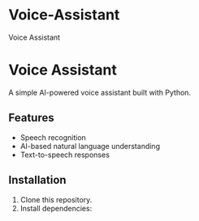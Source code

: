 # Voice-Assistant
Voice Assistant 
# Voice Assistant
A simple AI-powered voice assistant built with Python.

## Features
- Speech recognition
- AI-based natural language understanding
- Text-to-speech responses

## Installation
1. Clone this repository.
2. Install dependencies:
